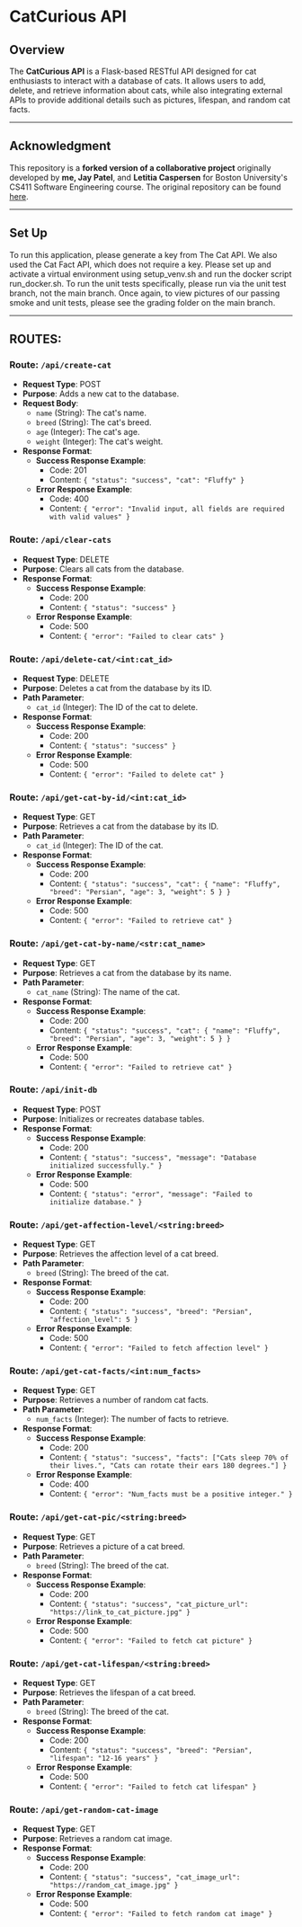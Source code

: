# CatCurious API

## Overview
The **CatCurious API** is a Flask-based RESTful API designed for cat enthusiasts to interact with a database of cats. It allows users to add, delete, and retrieve information about cats, while also integrating external APIs to provide additional details such as pictures, lifespan, and random cat facts.

---

## Acknowledgment
This repository is a **forked version of a collaborative project** originally developed by **me, Jay Patel**, and **Letitia Caspersen** for Boston University's CS411 Software Engineering course. The original repository can be found [here](https://github.com/tenjx10/CatCurious).

---

## Set Up
To run this application, please generate a key from The Cat API. We also used the Cat Fact API, which does not require a key. Please set up and activate a virtual environment using setup_venv.sh and run the docker script run_docker.sh. To run the unit tests specifically, please run via the unit test branch, not the main branch. Once again, to view pictures of our passing smoke and unit tests, please see the grading folder on the main branch. 

---

## ROUTES:

### Route: `/api/create-cat`
- **Request Type**: POST
- **Purpose**: Adds a new cat to the database.
- **Request Body**:
  - `name` (String): The cat's name.
  - `breed` (String): The cat's breed.
  - `age` (Integer): The cat's age.
  - `weight` (Integer): The cat's weight.
- **Response Format**:
  - **Success Response Example**:
    - Code: 201
    - Content: `{ "status": "success", "cat": "Fluffy" }`
  - **Error Response Example**:
    - Code: 400
    - Content: `{ "error": "Invalid input, all fields are required with valid values" }`

### Route: `/api/clear-cats`
- **Request Type**: DELETE
- **Purpose**: Clears all cats from the database.
- **Response Format**:
  - **Success Response Example**:
    - Code: 200
    - Content: `{ "status": "success" }`
  - **Error Response Example**:
    - Code: 500
    - Content: `{ "error": "Failed to clear cats" }`

### Route: `/api/delete-cat/<int:cat_id>`
- **Request Type**: DELETE
- **Purpose**: Deletes a cat from the database by its ID.
- **Path Parameter**:
  - `cat_id` (Integer): The ID of the cat to delete.
- **Response Format**:
  - **Success Response Example**:
    - Code: 200
    - Content: `{ "status": "success" }`
  - **Error Response Example**:
    - Code: 500
    - Content: `{ "error": "Failed to delete cat" }`

### Route: `/api/get-cat-by-id/<int:cat_id>`
- **Request Type**: GET
- **Purpose**: Retrieves a cat from the database by its ID.
- **Path Parameter**:
  - `cat_id` (Integer): The ID of the cat.
- **Response Format**:
  - **Success Response Example**:
    - Code: 200
    - Content: `{ "status": "success", "cat": { "name": "Fluffy", "breed": "Persian", "age": 3, "weight": 5 } }`
  - **Error Response Example**:
    - Code: 500
    - Content: `{ "error": "Failed to retrieve cat" }`

### Route: `/api/get-cat-by-name/<str:cat_name>`
- **Request Type**: GET
- **Purpose**: Retrieves a cat from the database by its name.
- **Path Parameter**:
  - `cat_name` (String): The name of the cat.
- **Response Format**:
  - **Success Response Example**:
    - Code: 200
    - Content: `{ "status": "success", "cat": { "name": "Fluffy", "breed": "Persian", "age": 3, "weight": 5 } }`
  - **Error Response Example**:
    - Code: 500
    - Content: `{ "error": "Failed to retrieve cat" }`

### Route: `/api/init-db`
- **Request Type**: POST
- **Purpose**: Initializes or recreates database tables.
- **Response Format**:
  - **Success Response Example**:
    - Code: 200
    - Content: `{ "status": "success", "message": "Database initialized successfully." }`
  - **Error Response Example**:
    - Code: 500
    - Content: `{ "status": "error", "message": "Failed to initialize database." }`

### Route: `/api/get-affection-level/<string:breed>`
- **Request Type**: GET
- **Purpose**: Retrieves the affection level of a cat breed.
- **Path Parameter**:
  - `breed` (String): The breed of the cat.
- **Response Format**:
  - **Success Response Example**:
    - Code: 200
    - Content: `{ "status": "success", "breed": "Persian", "affection_level": 5 }`
  - **Error Response Example**:
    - Code: 500
    - Content: `{ "error": "Failed to fetch affection level" }`

### Route: `/api/get-cat-facts/<int:num_facts>`
- **Request Type**: GET
- **Purpose**: Retrieves a number of random cat facts.
- **Path Parameter**:
  - `num_facts` (Integer): The number of facts to retrieve.
- **Response Format**:
  - **Success Response Example**:
    - Code: 200
    - Content: `{ "status": "success", "facts": ["Cats sleep 70% of their lives.", "Cats can rotate their ears 180 degrees."] }`
  - **Error Response Example**:
    - Code: 400
    - Content: `{ "error": "Num_facts must be a positive integer." }`

### Route: `/api/get-cat-pic/<string:breed>`
- **Request Type**: GET
- **Purpose**: Retrieves a picture of a cat breed.
- **Path Parameter**:
  - `breed` (String): The breed of the cat.
- **Response Format**:
  - **Success Response Example**:
    - Code: 200
    - Content: `{ "status": "success", "cat_picture_url": "https://link_to_cat_picture.jpg" }`
  - **Error Response Example**:
    - Code: 500
    - Content: `{ "error": "Failed to fetch cat picture" }`

### Route: `/api/get-cat-lifespan/<string:breed>`
- **Request Type**: GET
- **Purpose**: Retrieves the lifespan of a cat breed.
- **Path Parameter**:
  - `breed` (String): The breed of the cat.
- **Response Format**:
  - **Success Response Example**:
    - Code: 200
    - Content: `{ "status": "success", "breed": "Persian", "lifespan": "12-16 years" }`
  - **Error Response Example**:
    - Code: 500
    - Content: `{ "error": "Failed to fetch cat lifespan" }`

### Route: `/api/get-random-cat-image`
- **Request Type**: GET
- **Purpose**: Retrieves a random cat image.
- **Response Format**:
  - **Success Response Example**:
    - Code: 200
    - Content: `{ "status": "success", "cat_image_url": "https://random_cat_image.jpg" }`
  - **Error Response Example**:
    - Code: 500
    - Content: `{ "error": "Failed to fetch random cat image" }`
